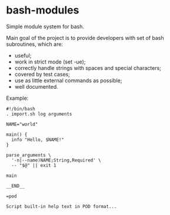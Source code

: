 bash-modules
============

Simple module system for bash.

Main goal of the project is to provide developers with set of bash subroutines, which are:
  * useful;
  * work in strict mode (set -ue);
  * correctly handle strings with spaces and special characters;
  * covered by test cases;
  * use as little external commands as possible;
  * well documented.

Example:

    #!/bin/bash
    . import.sh log arguments
    
    NAME="world"
    
    main() {
      info "Hello, $NAME!"
    }
    
    parse_arguments \
      '-n|--name)NAME;String,Required' \
      -- "$@" || exit 1
    
    main
    
    __END__

    =pod
    
    Script built-in help text in POD format...
